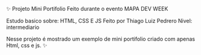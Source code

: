  ✨ Projeto Mini Portifolio Feito durante o evento MAPA DEV WEEK 
 
Estudo basico sobre: HTML, CSS E JS Feito por Thiago Luiz Pedrero Nivel: intermediario

Nesse projeto é mostrado um exemplo de mini portifolio criado com apenas Html, css e js. ✨
